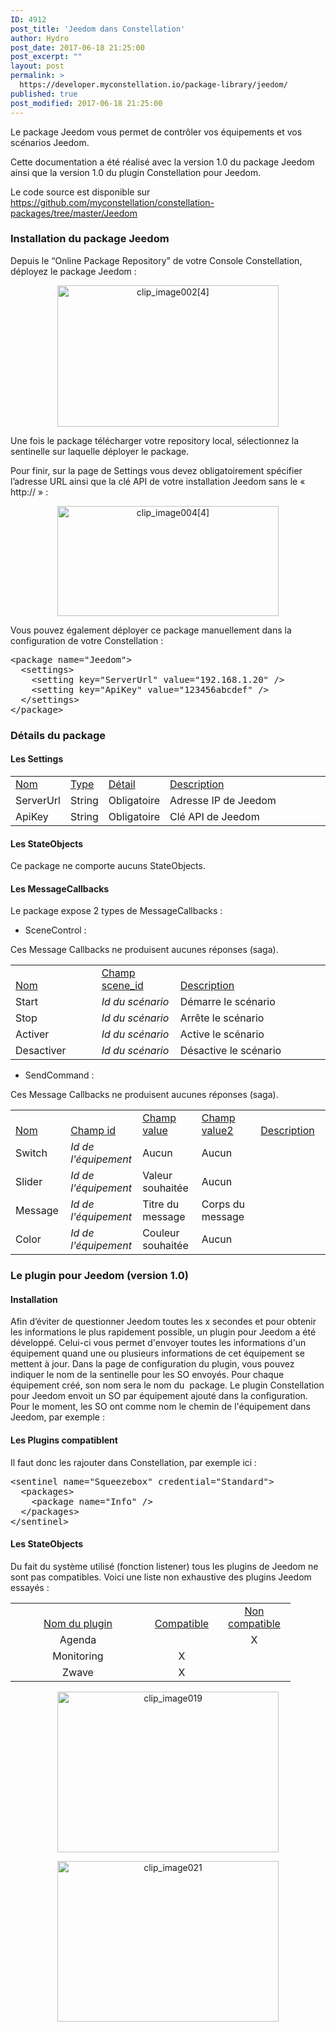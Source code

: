 ```yaml
---
ID: 4912
post_title: 'Jeedom dans Constellation'
author: Hydro
post_date: 2017-06-18 21:25:00
post_excerpt: ""
layout: post
permalink: >
  https://developer.myconstellation.io/package-library/jeedom/
published: true
post_modified: 2017-06-18 21:25:00
---
```

Le package Jeedom vous permet de contrôler vos équipements et vos scénarios Jeedom.

Cette documentation a été réalisé avec la version 1.0 du package Jeedom ainsi que la version 1.0 du plugin Constellation pour Jeedom.

Le code source est disponible sur <a title="https://github.com/myconstellation/constellation-packages/tree/master/Jeedom" href="https://github.com/myconstellation/constellation-packages/tree/master/Jeedom">https://github.com/myconstellation/constellation-packages/tree/master/Jeedom</a>
<h3>Installation du package Jeedom</h3>
Depuis le “Online Package Repository” de votre Console Constellation, déployez le package Jeedom :
<p align="center"><a href="https://developer.myconstellation.io/wp-content/uploads/2017/05/clip_image0024.png"><img style="background-image: none; padding-top: 0px; padding-left: 0px; display: inline; padding-right: 0px; border-width: 0px;" title="clip_image002[4]" src="https://developer.myconstellation.io/wp-content/uploads/2017/05/clip_image0024_thumb.png" alt="clip_image002[4]" width="354" height="226" border="0" /></a></p>
Une fois le package télécharger votre repository local, sélectionnez la sentinelle sur laquelle déployer le package.

Pour finir, sur la page de Settings vous devez obligatoirement spécifier l’adresse URL ainsi que la clé API de votre installation Jeedom sans le « http:// » :
<p align="center"><a href="https://developer.myconstellation.io/wp-content/uploads/2017/05/clip_image0044.png"><img style="background-image: none; padding-top: 0px; padding-left: 0px; display: inline; padding-right: 0px; border-width: 0px;" title="clip_image004[4]" src="https://developer.myconstellation.io/wp-content/uploads/2017/05/clip_image0044_thumb.png" alt="clip_image004[4]" width="354" height="176" border="0" /></a></p>
Vous pouvez également déployer ce package manuellement dans la configuration de votre Constellation :
<pre class="lang:xhtml decode:true">&lt;package name="Jeedom"&gt;
  &lt;settings&gt;
    &lt;setting key="ServerUrl" value="192.168.1.20" /&gt;
    &lt;setting key="ApiKey" value="123456abcdef" /&gt;
  &lt;/settings&gt;
&lt;/package&gt;
</pre>
<h3>Détails du package</h3>
<h4>Les Settings</h4>
<table border="0" cellspacing="0" cellpadding="0">
<tbody>
<tr>
<td valign="bottom" width="10"><u>Nom</u></td>
<td valign="bottom" width="10"><u>Type</u></td>
<td valign="bottom" width="10"><u>Détail</u></td>
<td valign="bottom" width="478"><u>Description</u></td>
</tr>
<tr>
<td valign="bottom" width="10">ServerUrl</td>
<td valign="bottom" width="10">String</td>
<td valign="bottom" width="10">Obligatoire</td>
<td valign="bottom" width="478">Adresse IP de Jeedom</td>
</tr>
<tr>
<td valign="bottom" width="10">ApiKey</td>
<td valign="bottom" width="10">String</td>
<td valign="bottom" width="10">Obligatoire</td>
<td valign="bottom" width="478">Clé API de Jeedom</td>
</tr>
</tbody>
</table>
<h4>Les StateObjects</h4>
Ce package ne comporte aucuns StateObjects.
<h4>Les MessageCallbacks</h4>
Le package expose 2 types de MessageCallbacks :
<ul>
 	<li>SceneControl :</li>
</ul>
Ces Message Callbacks ne produisent aucunes réponses (saga).
<table border="0" cellspacing="0" cellpadding="0">
<tbody>
<tr>
<td valign="bottom" width="132"><u>Nom</u></td>
<td valign="bottom" width="121"><u>Champ scene_id</u></td>
<td valign="bottom" width="259"><u>Description</u></td>
</tr>
<tr>
<td width="132">Start</td>
<td width="121"><i>Id du scénario</i></td>
<td width="259">Démarre le scénario</td>
</tr>
<tr>
<td width="132">Stop</td>
<td width="121"><i>Id du scénario</i></td>
<td width="259">Arrête le scénario</td>
</tr>
<tr>
<td width="132">Activer</td>
<td width="121"><i>Id du scénario</i></td>
<td width="259">Active le scénario</td>
</tr>
<tr>
<td width="132">Desactiver</td>
<td width="121"><i>Id du scénario</i></td>
<td width="259">Désactive le scénario</td>
</tr>
</tbody>
</table>
<ul>
 	<li>SendCommand :</li>
</ul>
Ces Message Callbacks ne produisent aucunes réponses (saga).
<table border="0" cellspacing="0" cellpadding="0">
<tbody>
<tr>
<td valign="bottom" width="132"><u>Nom</u></td>
<td valign="bottom" width="121"><u>Champ id</u></td>
<td valign="bottom" width="167"><u>Champ value</u></td>
<td valign="bottom" width="167"><u>Champ value2</u></td>
<td valign="bottom" width="259"><u>Description</u></td>
</tr>
<tr>
<td width="132">Switch</td>
<td width="121"><i>Id de l'équipement</i></td>
<td width="167">Aucun</td>
<td width="259">Aucun</td>
</tr>
<tr> 
<td width="132">Slider</td>
<td width="121"><i>Id de l'équipement</i></td>
<td width="167">Valeur souhaitée</td>
<td width="259">Aucun</td>
</tr>
<tr>
<td width="132">Message</td>
<td width="121"><i>Id de l'équipement</i></td>
<td width="167">Titre du message</td>
<td width="259">Corps du message</td>
</tr>
<tr>
<td width="132">Color</td>
<td width="121"><i>Id de l'équipement</i></td>
<td width="167">Couleur souhaitée</td>
<td width="259">Aucun</td>
</tr>
</tbody>
</table>
<h3>Le plugin pour Jeedom (version 1.0)</h3>
<h4>Installation</h4>
Afin d’éviter de questionner Jeedom toutes les x secondes et pour obtenir les informations le plus rapidement possible, un plugin pour Jeedom a été développé.
Celui-ci vous permet d'envoyer toutes les informations d'un équipement quand une ou plusieurs informations de cet équipement se mettent à jour.
Dans la page de configuration du plugin, vous pouvez indiquer le nom de la sentinelle pour les SO envoyés. 
Pour chaque équipement créé, son nom sera le nom du  package.
Le plugin Constellation pour Jeedom envoit un SO par équipement ajouté dans la configuration.
Pour le moment, les SO ont comme nom  le chemin de l'équipement dans Jeedom, par exemple : 
<h4>Les Plugins compatiblent</h4>

Il faut donc les rajouter dans Constellation, par exemple ici :
<pre class="lang:xhtml decode:true">&lt;sentinel name="Squeezebox" credential="Standard"&gt;
  &lt;packages&gt;
    &lt;package name="Info" /&gt;
  &lt;/packages&gt;
&lt;/sentinel&gt;</pre>
<h4>Les StateObjects</h4>

Du fait du système utilisé (fonction listener) tous les plugins de Jeedom ne sont pas compatibles. Voici une liste non exhaustive des plugins Jeedom essayés  :
<table border="0" cellspacing="0" cellpadding="0">
<tbody>
<tr>
<td valign="bottom" width="200" align="center"><u>Nom du plugin</u></td>
<td valign="bottom" width="100" align="center"><u>Compatible</u></td>
<td valign="bottom" width="100" align="center"><u>Non compatible</u></td>
</tr>
<tr>
<td valign="bottom" width="200" align="center">Agenda</td>
<td valign="bottom" width="100" align="center"></td>
<td valign="bottom" width="100" align="center">X</td>
</tr>
<tr>
<td valign="bottom" width="200" align="center">Monitoring</td>
<td valign="bottom" width="100" align="center">X</td>
<td valign="bottom" width="100" align="center"></td>
</tr>
<tr>
<td valign="bottom" width="200" align="center">Zwave</td>
<td valign="bottom" width="100" align="center">X</td>
<td valign="bottom" width="100" align="center"></td>
</tr>
</tbody>
</table>
<p align="center"><a href="https://developer.myconstellation.io/wp-content/uploads/2017/05/clip_image019.png"><img style="background-image: none; padding-top: 0px; padding-left: 0px; display: inline; padding-right: 0px; border-width: 0px;" title="clip_image019" src="https://developer.myconstellation.io/wp-content/uploads/2017/05/clip_image019_thumb.png" alt="clip_image019" width="354" height="257" border="0" /></a></p>
<p align="center"><a href="https://developer.myconstellation.io/wp-content/uploads/2017/05/clip_image021.png"><img style="background-image: none; padding-top: 0px; padding-left: 0px; display: inline; padding-right: 0px; border-width: 0px;" title="clip_image021" src="https://developer.myconstellation.io/wp-content/uploads/2017/05/clip_image021_thumb.png" alt="clip_image021" width="354" height="257" border="0" /></a></p>
